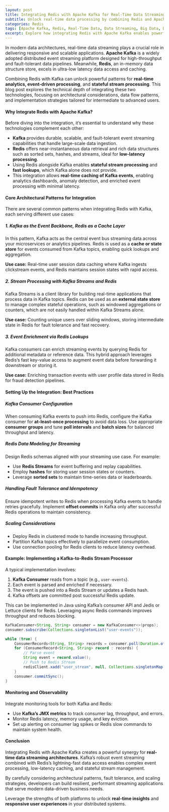 ```yaml
---
layout: post
title: Integrating Redis with Apache Kafka for Real-Time Data Streaming
subtitle: Unlock real-time data processing by combining Redis and Apache Kafka for scalable streaming architectures
categories: Redis
tags: [Apache Kafka, Redis, Real-Time Data, Data Streaming, Big Data, Distributed Systems, Event Streaming]
excerpt: Explore how integrating Redis with Apache Kafka enables powerful real-time data streaming solutions, enhancing scalability, performance, and system responsiveness.
---
```

In modern data architectures, real-time data streaming plays a crucial role in delivering responsive and scalable applications. **Apache Kafka** is a widely adopted distributed event streaming platform designed for high-throughput and fault-tolerant data pipelines. Meanwhile, **Redis**, an in-memory data structure store, excels in ultra-low latency data access and caching.

Combining Redis with Kafka can unlock powerful patterns for **real-time analytics, event-driven processing**, and **stateful stream processing**. This blog post explores the technical depth of integrating these two technologies, focusing on architectural considerations, data flow patterns, and implementation strategies tailored for intermediate to advanced users.

#### Why Integrate Redis with Apache Kafka?

Before diving into the integration, it’s essential to understand why these technologies complement each other:

- **Kafka** provides durable, scalable, and fault-tolerant event streaming capabilities that handle large-scale data ingestion.
- **Redis** offers near-instantaneous data retrieval and rich data structures such as sorted sets, hashes, and streams, ideal for **low-latency processing**.
- Using Redis alongside Kafka enables **stateful stream processing** and **fast lookups**, which Kafka alone does not provide.
- This integration allows **real-time caching of Kafka events**, enabling analytics dashboards, anomaly detection, and enriched event processing with minimal latency.

#### Core Architectural Patterns for Integration

There are several common patterns when integrating Redis with Kafka, each serving different use cases:

##### 1. Kafka as the Event Backbone, Redis as a Cache Layer

In this pattern, Kafka acts as the central event bus streaming data across your microservices or analytics pipelines. Redis is used as a **cache or state store** for events consumed from Kafka topics, enabling quick lookups and aggregation.

**Use case:** Real-time user session data caching where Kafka ingests clickstream events, and Redis maintains session states with rapid access.

##### 2. Stream Processing with Kafka Streams and Redis

Kafka Streams is a client library for building real-time applications that process data in Kafka topics. Redis can be used as an **external state store** to manage complex stateful operations, such as windowed aggregations or counters, which are not easily handled within Kafka Streams alone.

**Use case:** Counting unique users over sliding windows, storing intermediate state in Redis for fault tolerance and fast recovery.

##### 3. Event Enrichment via Redis Lookups

Kafka consumers can enrich streaming events by querying Redis for additional metadata or reference data. This hybrid approach leverages Redis’s fast key-value access to augment event data before forwarding it downstream or storing it.

**Use case:** Enriching transaction events with user profile data stored in Redis for fraud detection pipelines.

#### Setting Up the Integration: Best Practices

##### Kafka Consumer Configuration

When consuming Kafka events to push into Redis, configure the Kafka consumer for **at-least-once processing** to avoid data loss. Use appropriate **consumer groups** and tune **poll intervals** and **batch sizes** for balanced throughput and latency.

##### Redis Data Modeling for Streaming

Design Redis schemas aligned with your streaming use case. For example:

- Use **Redis Streams** for event buffering and replay capabilities.
- Employ **hashes** for storing user session states or counters.
- Leverage **sorted sets** to maintain time-series data or leaderboards.

##### Handling Fault Tolerance and Idempotency

Ensure idempotent writes to Redis when processing Kafka events to handle retries gracefully. Implement **offset commits** in Kafka only after successful Redis operations to maintain consistency.

##### Scaling Considerations

- Deploy Redis in clustered mode to handle increasing throughput.
- Partition Kafka topics effectively to parallelize event consumption.
- Use connection pooling for Redis clients to reduce latency overhead.

#### Example: Implementing a Kafka-to-Redis Stream Processor

A typical implementation involves:

1. **Kafka Consumer** reads from a topic (e.g., `user-events`).
2. Each event is parsed and enriched if necessary.
3. The event is pushed into a Redis Stream or updates a Redis hash.
4. Kafka offsets are committed post successful Redis update.

This can be implemented in Java using Kafka’s consumer API and Jedis or Lettuce clients for Redis. Leveraging async Redis commands improves throughput and reduces blocking.

```java
KafkaConsumer<String, String> consumer = new KafkaConsumer<>(props);
consumer.subscribe(Collections.singletonList("user-events"));

while (true) {
    ConsumerRecords<String, String> records = consumer.poll(Duration.ofMillis(100));
    for (ConsumerRecord<String, String> record : records) {
        // Parse event
        String event = record.value();
        // Push to Redis Stream
        redisClient.xadd("user_stream", null, Collections.singletonMap("event", event));
    }
    consumer.commitSync();
}
```

#### Monitoring and Observability

Integrate monitoring tools for both Kafka and Redis:

- Use **Kafka’s JMX metrics** to track consumer lag, throughput, and errors.
- Monitor Redis latency, memory usage, and key eviction.
- Set up alerting on consumer lag spikes or Redis slow commands to maintain system health.

#### Conclusion

Integrating Redis with Apache Kafka creates a powerful synergy for **real-time data streaming architectures**. Kafka’s robust event streaming combined with Redis’s lightning-fast data access enables complex event processing, low-latency caching, and stateful stream management.

By carefully considering architectural patterns, fault tolerance, and scaling strategies, developers can build resilient, performant streaming applications that serve modern data-driven business needs.

Leverage the strengths of both platforms to unlock **real-time insights** and **responsive user experiences** in your distributed systems.
